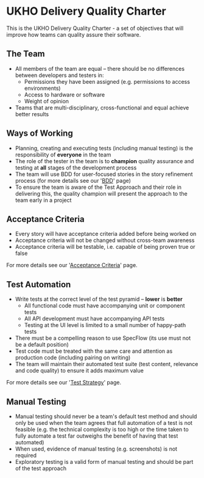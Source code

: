# UKHO Delivery Quality Charter

This is the UKHO Delivery Quality Charter - a set of objectives that will improve how teams can quality assure their software.

## The Team

* All members of the team are equal – there should be no differences between developers and testers in:   
    * Permissions they have been assigned (e.g. permissions to access environments)
    * Access to hardware or software
    * Weight of opinion
* Teams that are multi-disciplinary, cross-functional and equal achieve better results

## Ways of Working

* Planning, creating and executing tests (including manual testing) is the responsibility of **everyone** in the team
* The role of the tester in the team is to **champion** quality assurance and testing at **all** stages of the development process
* The team will use BDD for user-focused stories in the story refinement process (for more details see our '[BDD](bdd.md)' page)
* To ensure the team is aware of the Test Approach and their role in delivering this, the quality champion will present the approach to the team early in a project 

## Acceptance Criteria

* Every story will have acceptance criteria added before being worked on
* Acceptance criteria will not be changed without cross-team awareness
* Acceptance criteria will be testable, i.e. capable of being proven true or false

For more details see our '[Acceptance Criteria](acceptance-criteria.md)' page.

## Test Automation

* Write tests at the correct level of the test pyramid – **lower** is **better**
    * All functional code must have accompanying unit or component tests
    * All API development must have accompanying API tests
    * Testing at the UI level is limited to a small number of happy-path tests
* There must be a compelling reason to use SpecFlow (its use must not be a default position)
* Test code must be treated with the same care and attention as production code (including pairing on writing)
* The team will maintain their automated test suite (test content, relevance and code quality) to ensure it adds maximum value

For more details see our '[Test Strategy](test-strategy.md)' page.

## Manual Testing

* Manual testing should never be a team's default test method and should only be used when the team agrees that full automation of a test is not feasible (e.g. the technical complexity is too high or the time taken to fully automate a test far outweighs the benefit of having that test automated)
* When used, evidence of manual testing (e.g. screenshots) is not required
* Exploratory testing is a valid form of manual testing and should be part of the test approach
